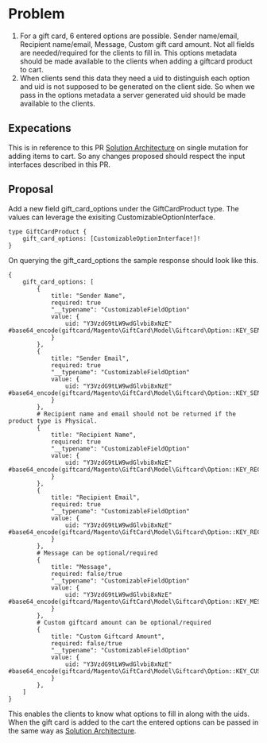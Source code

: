 # Problem

1. For a gift card, 6 entered options are possible. Sender name/email, Recipient name/email, Message, Custom gift card amount.
   Not all fields are needed/required for the clients to fill in. This options metadata should be made available to the clients when adding a giftcard product to cart.
2. When clients send this data they need a uid to distinguish each option and uid is not supposed to be generated on the client side. So when we pass in the options metadata a server generated uid should be made available to the clients.

## Expecations

This is in reference to this PR [Solution Architecture](https://github.com/magento/architecture/blob/master/design-documents/graph-ql/coverage/add-items-to-cart-single-mutation.md)
on single mutation for adding items to cart. So any changes proposed should respect the input interfaces described in this PR.

## Proposal

Add a new field gift_card_options under the GiftCardProduct type. The values can leverage the exisiting CustomizableOptionInterface.

```
type GiftCardProduct {
    gift_card_options: [CustomizableOptionInterface!]!
}
```

On querying the gift_card_options the sample response should look like this.

```
{
    gift_card_options: [
        {
            title: "Sender Name",
            required: true
            "__typename": "CustomizableFieldOption"
            value: {
                uid: "Y3VzdG9tLW9wdGlvbi8xNzE"  #base64_encode(giftcard/Magento\GiftCard\Model\Giftcard\Option::KEY_SENDER_NAME)
            }
        },
        {
            title: "Sender Email",
            required: true
            "__typename": "CustomizableFieldOption"
            value: {
                uid: "Y3VzdG9tLW9wdGlvbi8xNzE"  #base64_encode(giftcard/Magento\GiftCard\Model\Giftcard\Option::KEY_SENDER_EMAIL)
            }
        },
        # Recipient name and email should not be returned if the product type is Physical.
        {
            title: "Recipient Name",
            required: true
            "__typename": "CustomizableFieldOption"
            value: {
                uid: "Y3VzdG9tLW9wdGlvbi8xNzE"  #base64_encode(giftcard/Magento\GiftCard\Model\Giftcard\Option::KEY_RECIPIENT_NAME)
            }
        },
        {
            title: "Recipient Email",
            required: true
            "__typename": "CustomizableFieldOption"
            value: {
                uid: "Y3VzdG9tLW9wdGlvbi8xNzE"  #base64_encode(giftcard/Magento\GiftCard\Model\Giftcard\Option::KEY_RECIPIENT_EMAIL)
            }
        },
        # Message can be optional/required
        {
            title: "Message",
            required: false/true
            "__typename": "CustomizableFieldOption"
            value: {
                uid: "Y3VzdG9tLW9wdGlvbi8xNzE"  #base64_encode(giftcard/Magento\GiftCard\Model\Giftcard\Option::KEY_MESSAGE)
            }
        },
        # Custom giftcard amount can be optional/required
        {
            title: "Custom Giftcard Amount",
            required: false/true
            "__typename": "CustomizableFieldOption"
            value: {
                uid: "Y3VzdG9tLW9wdGlvbi8xNzE"  #base64_encode(giftcard/Magento\GiftCard\Model\Giftcard\Option::KEY_CUSTOM_GIFTCARD_AMOUNT)
            }
        },
    ]
}
```
This enables the clients to know what options to fill in along with the uids. 
When the gift card is added to the cart the entered options can be passed in the same way as [Solution Architecture](https://github.com/magento/architecture/blob/master/design-documents/graph-ql/coverage/add-items-to-cart-single-mutation.md).
